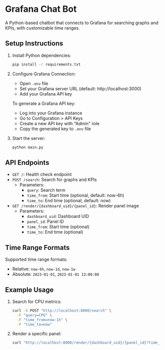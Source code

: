 # Grafana Chat Bot

A Python-based chatbot that connects to Grafana for searching graphs and KPIs, with customizable time ranges.

## Setup Instructions

1. Install Python dependencies:
   ```bash
   pip install -r requirements.txt
   ```

2. Configure Grafana Connection:
   - Open `.env` file
   - Set your Grafana server URL (default: http://localhost:3000)
   - Add your Grafana API key

   To generate a Grafana API key:
   - Log into your Grafana instance
   - Go to Configuration > API Keys
   - Create a new API key with "Admin" role
   - Copy the generated key to `.env` file

3. Start the server:
   ```bash
   python main.py
   ```

## API Endpoints

- `GET /`: Health check endpoint
- `POST /search`: Search for graphs and KPIs
  - Parameters:
    - `query`: Search term
    - `time_from`: Start time (optional, default: now-6h)
    - `time_to`: End time (optional, default: now)
- `GET /render/{dashboard_uid}/{panel_id}`: Render panel image
  - Parameters:
    - `dashboard_uid`: Dashboard UID
    - `panel_id`: Panel ID
    - `time_from`: Start time (optional)
    - `time_to`: End time (optional)

## Time Range Formats

Supported time range formats:
- Relative: `now-6h`, `now-1d`, `now-1w`
- Absolute: `2023-01-01`, `2023-01-01 13:00:00`

## Example Usage

1. Search for CPU metrics:
   ```bash
   curl -X POST "http://localhost:8000/search" \
     -F "query=CPU" \
     -F "time_from=now-1h" \
     -F "time_to=now"
   ```

2. Render a specific panel:
   ```bash
   curl "http://localhost:8000/render/{dashboard_uid}/{panel_id}?time_from=now-1h&time_to=now"
   ```